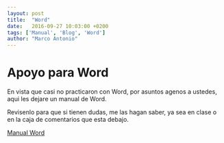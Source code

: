 ```yaml
---
layout: post
title:  "Word"
date:   2016-09-27 10:03:00 +0200
tags: ['Manual', 'Blog', 'Word']
author: "Marco Antonio"
---
```


# Apoyo para Word

En vista que casi no practicaron con Word, por asuntos agenos a ustedes, aqui les dejare un manual de Word.

Revisenlo para que si tienen dudas, me las hagan saber, ya sea en clase o en la caja de comentarios que esta debajo.

<a target="_blank" href="https://github.com/marcoC76/marcoc76.github.io/blob/master/pdf/otromanual_word.pdf">Manual Word</a>